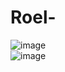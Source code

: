 # Roel-

![image](https://user-images.githubusercontent.com/74924310/192595161-7658362d-9fa1-4990-bdf8-b3c9d98b6dba.png)
<br>
![image](https://user-images.githubusercontent.com/74924310/192595190-38e98ef2-f0ae-4188-a185-98bf53a068a4.png)
